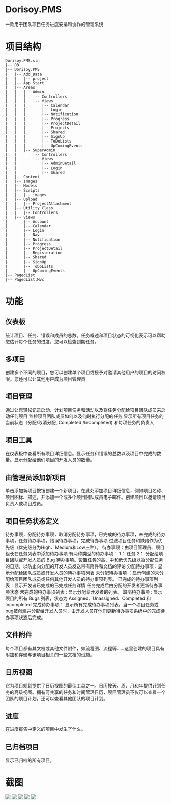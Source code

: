# Dorisoy.PMS
一款用于团队项目任务进度安排和协作的管理系统

# 项目结构

    Dorisoy.PMS.sln
    |-- DB
    |-- Dorisoy.PMS
    |   |-- Add_Data
    |   |   |-- project
    |   |-- App_Start
    |   |-- Areas
    |   |   |-- Admin
    |   |   |   |-- Controllers
    |   |   |   |-- Views
    |   |   |       |-- Calendar
    |   |   |       |-- Login
    |   |   |       |-- Notification
    |   |   |       |-- Progress
    |   |   |       |-- ProjectDetail
    |   |   |       |-- Projects
    |   |   |       |-- Shared
    |   |   |       |-- SignUp
    |   |   |       |-- ToDoLists
    |   |   |       |-- UpComingEvents
    |   |   |-- SuperAdmin
    |   |       |-- Controllers
    |   |       |-- Views
    |   |           |-- AdminDetail
    |   |           |-- Login
    |   |           |-- Shared
    |   |-- Content
    |   |-- Images
    |   |-- Models
    |   |-- Scripts
    |   |   |-- images
    |   |-- Upload
    |   |   |-- ProjectAttachment
    |   |-- Utility_Class
    |   |   |-- Controllers
    |   |-- Views
    |       |-- Account
    |       |-- Calendar
    |       |-- Login
    |       |-- Nav
    |       |-- Notification
    |       |-- Progress
    |       |-- ProjectDetail
    |       |-- Registeration
    |       |-- Shared
    |       |-- SignUp
    |       |-- ToDoLists
    |       |-- UpComingEvents
    |-- PagedList
    |-- PagedList.Mvc


# 功能

## 仪表板

统计项目、任务、错误和成员的总数。任务概述和项目状态的可视化表示可以帮助您估计每个任务的进度，您可以检查到期任务。

## 多项目

创建多个不同的项目，您可以创建单个项目或授予对邀请其他用户的项目的访问权限。您还可以让其他用户成为项目管理员

## 项目管理

通过让您轻松记录启动、计划项目任务和活动以及将任务分配给项目团队成员来启动任何项目 监控项目团队成员如何以及何时执行分配的任务 显示所有项目任务的当前状态（分配/取消分配, Completed /InCompleted) 和每项任务的负责人

## 项目工具

在仪表板中查看所有项目详细信息。显示任务和错误的总数以及项目中完成的数量。显示分配给他们项目的开发人员的数量。

## 由管理员添加新项目

单击添加新项目按钮创建一个新项目。在此处添加项目详细信息，例如项目名称、项目图标、描述，并添加一个或多个项目团队成员电子邮件。创建项目以邀请项目负责人或项目成员。

## 项目任务状态定义

待办事项，分配待办事项，取消分配待办事项，已完成的待办事项，未完成的待办事项，任务待办事项，错误待办事项，完成待办事项
过滤项目任务和缺陷作为优先级（优先级分为High、Medium和Low三种）。
待办事项：由项目管理员、项目组长在任务列表中添加待办事项 有两种类型的待办事项： 1： 任务 2： 分配给项目团队或开发人员的 Bug 待办事项。设置任务的高、中和低优先级以及分配任务的日期，以防止向分配的开发人员发送带有附件和文档的评论
分配待办事项：显示分配给团队成员或开发人员的待办事项列表
未分配待办事项 ：显示创建的未分配给项目团队成员或任何其他开发人员的待办事项列表。
已完成的待办事项列表：显示开发者已完成的已完成任务详情 任务完成后由分配的开发者更新待办事项状态
未完成的待办事项列表 : 显示分配给开发者的列表。
缺陷待办事项 : 显示项目的所有 Bugs 列表，状态为 Assigned、Unassigned、Completed 和 Incompleted
完成待办事项： 显示所有完成待办事项列表，当一个项目任务或bug被创建并分配给开发人员时，由开发人员在他们更新待办事项系统中的完成待办事项状态后完成。

## 文件附件

每个项目都有其文档或其他文件附件，如流程图、流程等……这里创建的项目具有附加和存储与该项目相关的一些文档的设施。

## 日历视图

它为项目规划提供了日历视图的最佳工具之一。日历按天、周、月和年提供计划任务的高级视图。拥有可共享的任务和时间管理日历，项目管理员不仅可以查看一个团队的项目计划，还可以查看其他团队的项目计划。

## 进度

在进度报告中定义的项目中发生了什么。

## 已归档项目

显示已归档的所有项目。


# 截图 

<img src="https://github.com/dorisoy/Dorisoy.PMS/blob/main/s%20(1).png"/>
<img src="https://github.com/dorisoy/Dorisoy.PMS/blob/main/s%20(5).png"/>
<img src="https://github.com/dorisoy/Dorisoy.PMS/blob/main/s%20(4).png"/>
<img src="https://github.com/dorisoy/Dorisoy.PMS/blob/main/s%20(3).png"/>
<img src="https://github.com/dorisoy/Dorisoy.PMS/blob/main/s%20(2).png"/>

